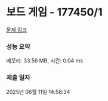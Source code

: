 # 보드 게임 - 177450/1 

[문제 링크](https://level.goorm.io/exam/177450/%EB%B3%B4%EB%93%9C-%EA%B2%8C%EC%9E%84/quiz/1) 

### 성능 요약

메모리: 33.56 MB, 시간: 0.04 ms

### 제출 일자

2025년 06월 11일 14:58:34

